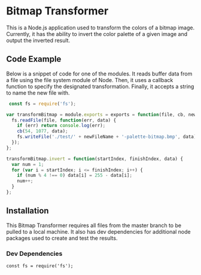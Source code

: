 # Bitmap Transformer
This is a Node.js application used to transform the colors of a bitmap image. Currently, it has the ability to invert the color palette of a given image and output the inverted result.

## Code Example
Below is a snippet of code for one of the modules. It reads buffer data from a file using the file system module of Node. Then, it uses a callback function to specify the designated transformation. Finally, it accepts a string to name the new file with.


```javascript
 const fs = require('fs');

var transformBitmap = module.exports = exports = function(file, cb, newFileName) {
  fs.readFile(file, function(err, data) {
    if (err) return console.log(err);
    cb(54, 1077, data);
    fs.writeFile('./test/' + newFileName + '-palette-bitmap.bmp', data);
  });
};

transformBitmap.invert = function(startIndex, finishIndex, data) {
  var num = 1;
  for (var i = startIndex; i <= finishIndex; i++) {
    if (num % 4 !== 0) data[i] = 255 - data[i];
    num++;
  }
};
```

## Installation
This Bitmap Transformer requires all files from the master branch to be pulled to a local machine. It also has dev dependencies for additional node packages used to create and test the results.

### Dev Dependencies
```
const fs = require('fs');
```
